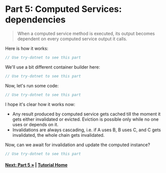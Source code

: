 # Part 5: Computed Services: dependencies

> When a computed service method is executed, its output becomes
> dependent on every computed service output it calls.

Here is how it works:

``` cs --region part05_defineServices --source-file Part05.cs
// Use try-dotnet to see this part 
```

We'll use a bit different container builder here:

``` cs --region part05_createServiceProvider --source-file Part05.cs
// Use try-dotnet to see this part 
```

Now, let's run some code:

``` cs --region part05_useServices_part1 --source-file Part05.cs
// Use try-dotnet to see this part 
```

I hope it's clear how it works now:
* Any result produced by computed service gets cached till the moment 
  it gets either invalidated or evicted. Eviction is possible only while 
  no one uses or depends on it.
* Invalidations are always cascading, i.e. if A uses B, B uses C, and C
  gets invalidated, the whole chain gets invalidated.
  
Now, can we await for invalidation and update the computed instance? 

``` cs --region part05_useServices_part2 --source-file Part05.cs
// Use try-dotnet to see this part 
```

#### [Next: Part 5 &raquo;](./Part05.md) | [Tutorial Home](./README.md)
